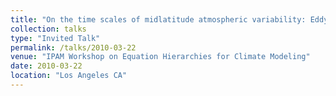 ```yaml
---
title: "On the time scales of midlatitude atmospheric variability: Eddy-mean flow interactions and coupling from on high"
collection: talks
type: "Invited Talk"
permalink: /talks/2010-03-22
venue: "IPAM Workshop on Equation Hierarchies for Climate Modeling"
date: 2010-03-22
location: "Los Angeles CA"
---
```


